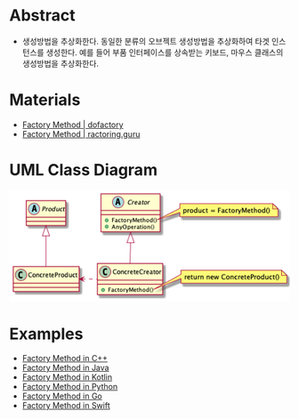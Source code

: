 # Abstract

* 생성방법을 추상화한다. 동일한 분류의 오브젝트 생성방법을 추상화하여 타겟 인스턴스를 생성한다. 예를 들어 부품 인터페이스를 상속받는 키보드, 마우스 클래스의 생성방법을 추상화한다.

# Materials

* [Factory Method | dofactory](https://www.dofactory.com/net/factory-method-design-pattern)
* [Factory Method | ractoring.guru](https://refactoring.guru/design-patterns/factory-method)

# UML Class Diagram

![](factorymethod.png)

# Examples

* [Factory Method in C++](/cpp/cpp_gof_designpattern.md#factory-method )
* [Factory Method in Java](/java/java_gof_designpattern.md#factory-method )
* [Factory Method in Kotlin](/kotlin/kotlin_gof_design_pattern.md#factory-method )
* [Factory Method in Python](/python/python_gof_designpattern.md#factory-method )
* [Factory Method in Go](/go/go_gof_design_pattern.md#factory-method )
* [Factory Method in Swift](/swift/swift_gof_designpattern.md#factory-method )
